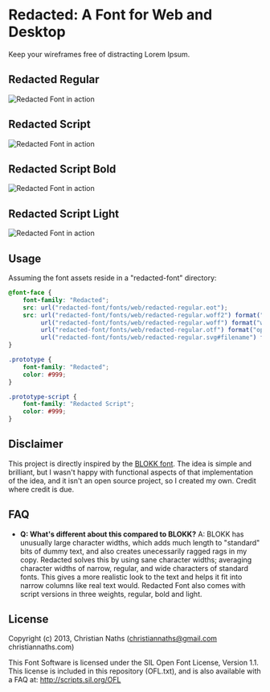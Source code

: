 # Redacted: A Font for Web and Desktop

Keep your wireframes free of distracting Lorem Ipsum.

## Redacted Regular
![Redacted Font in action](https://raw.github.com/christiannaths/Redacted-Font/screenshots/screenshots/redacted-regular-screenshot-01.png "Redacted!")

## Redacted Script
![Redacted Font in action](https://raw.github.com/christiannaths/Redacted-Font/screenshots/screenshots/redacted-script-regular-screenshot-01.png "Redacted!")

## Redacted Script Bold
![Redacted Font in action](https://raw.github.com/christiannaths/Redacted-Font/screenshots/screenshots/redacted-script-bold-screenshot-01.png "Redacted!")

## Redacted Script Light
![Redacted Font in action](https://raw.github.com/christiannaths/Redacted-Font/screenshots/screenshots/redacted-script-light-screenshot-01.png "Redacted!")

## Usage

Assuming the font assets reside in a "redacted-font" directory:

```css
@font-face {
    font-family: "Redacted";
    src: url("redacted-font/fonts/web/redacted-regular.eot");
    src: url("redacted-font/fonts/web/redacted-regular.woff2") format("woff2"),
         url("redacted-font/fonts/web/redacted-regular.woff") format("woff"),
         url("redacted-font/fonts/web/redacted-regular.otf") format("opentype"),
         url("redacted-font/fonts/web/redacted-regular.svg#filename") format("svg");
}

.prototype {
    font-family: "Redacted";
    color: #999;
}

.prototype-script {
    font-family: "Redacted Script";
    color: #999;
}
```

## Disclaimer

This project is directly inspired by the [BLOKK font](http://blokkfont.com). The idea is simple and brilliant, but I wasn't happy with functional aspects of that implementation of the idea, and it isn't an open source project, so I created my own. Credit where credit is due.

## FAQ

- **Q: What's different about this compared to BLOKK?**
A: BLOKK has unusually large character widths, which adds much length to "standard" bits of dummy text, and also creates unecessarily ragged rags in my copy. Redacted solves this by using sane character widths; averaging character widths of narrow, regular, and wide characters of standard fonts. This gives a more realistic look to the text and helps it fit into narrow columns like real text would. Redacted Font also comes with script versions in three weights, regular, bold and light.

## License

Copyright (c) 2013, Christian Naths (christiannaths@gmail.com christiannaths.com)

This Font Software is licensed under the SIL Open Font License, Version 1.1. This license is included in this repository (OFL.txt), and is also available with a FAQ at: http://scripts.sil.org/OFL
